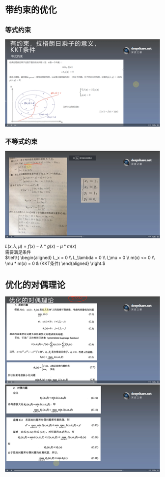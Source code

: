 # 带约束的优化
## 等式约束
![](./img/4.2_1.png)
## 不等式约束
![](./img/4.2_2.png)   

$L(x, \lambda, \mu) = f(x) - \lambda * g(x) - \mu * m(x)$  
需要满足条件  
$\left\{ \begin{aligned} L_x = 0 \\ L_\lambda = 0 \\ l_\mu = 0 \\ m(x) <= 0 \\ \mu * m(x) = 0 & (KKT条件) \end{aligned} \right.$


# 优化的对偶理论
![](./img/4.2_3.png)
![](./img/4.2_4.png)
